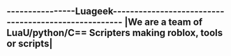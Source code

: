 ----------------Luageek-----------------------------------------------------
|We are a team of LuaU/python/C== Scripters making roblox, tools or scripts|
----------------------------------------------------------------------------
